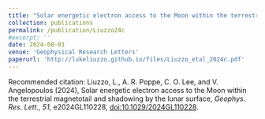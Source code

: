 ```yaml
---
title: "Solar energetic electron access to the Moon within the terrestrial magnetotail and shadowing by the lunar surface"
collection: publications
permalink: /publication/Liuzzo24c
#excerpt: ''
date: 2024-08-01
venue: 'Geophysical Research Letters'
paperurl: 'http://lukeliuzzo.github.io/files/Liuzzo_etal_2024c.pdf'
---
```


Recommended citation: Liuzzo, L., A. R. Poppe, C. O. Lee, and V.  Angelopoulos (2024), Solar energetic electron access to the Moon within the terrestrial magnetotail and shadowing by the lunar surface, <i>Geophys. Res. Lett., 51</i>, e2024GL110228, [doi:10.1029/2024GL110228](https://doi.org/10.1029/2024GL110228).
